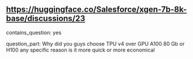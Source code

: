 ## https://huggingface.co/Salesforce/xgen-7b-8k-base/discussions/23

contains_question: yes

question_part: Why did you guys choose TPU v4 over GPU A100 80 Gb or H100 any specific reason is it more quick or more economical 